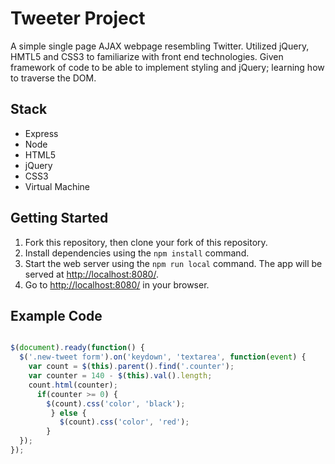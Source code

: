 # Tweeter Project

A simple single page AJAX webpage resembling Twitter. Utilized jQuery, HMTL5 and CSS3 to familiarize with front end technologies. Given framework of code to be able to implement styling and jQuery; learning how to traverse the DOM.

## Stack
* Express
* Node
* HTML5
* jQuery
* CSS3
* Virtual Machine


## Getting Started

1. Fork this repository, then clone your fork of this repository.
2. Install dependencies using the `npm install` command.
3. Start the web server using the `npm run local` command. The app will be served at <http://localhost:8080/>.
4. Go to <http://localhost:8080/> in your browser.


## Example Code

```javascript

$(document).ready(function() {
  $('.new-tweet form').on('keydown', 'textarea', function(event) {
    var count = $(this).parent().find('.counter');
    var counter = 140 - $(this).val().length;
    count.html(counter);
      if(counter >= 0) {
        $(count).css('color', 'black');
         } else {
           $(count).css('color', 'red');
        }
  });
});


```